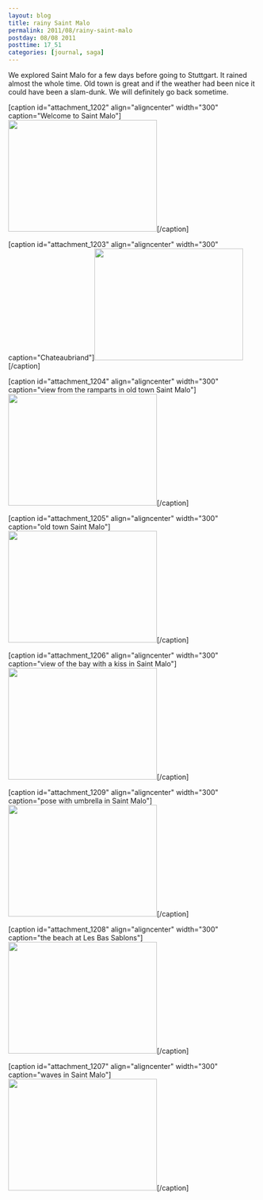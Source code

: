 ```yaml
---
layout: blog
title: rainy Saint Malo
permalink: 2011/08/rainy-saint-malo
postday: 08/08 2011
posttime: 17_51
categories: [journal, saga]
---
```


We explored Saint Malo for a few days before going to Stuttgart. It rained almost the whole time. Old town is great and if the weather had been nice it could have been a slam-dunk. We will definitely go back sometime.

[caption id="attachment_1202" align="aligncenter" width="300" caption="Welcome to Saint Malo"]<a href="http://blog.kristeraxel.com/wp-content/uploads/2011/08/DSC01515.jpg"><img src="http://blog.kristeraxel.com/wp-content/uploads/2011/08/DSC01515-300x225.jpg" alt="" title="Welcome to Saint Malo" width="300" height="225" class="size-medium wp-image-1202" /></a>[/caption]

[caption id="attachment_1203" align="aligncenter" width="300" caption="Chateaubriand"]<a href="http://blog.kristeraxel.com/wp-content/uploads/2011/08/DSC01518.jpg"><img src="http://blog.kristeraxel.com/wp-content/uploads/2011/08/DSC01518-300x225.jpg" alt="" title="Chateaubriand" width="300" height="225" class="size-medium wp-image-1203" /></a>[/caption]

[caption id="attachment_1204" align="aligncenter" width="300" caption="view from the ramparts in old town Saint Malo"]<a href="http://blog.kristeraxel.com/wp-content/uploads/2011/08/DSC01532.jpg"><img src="http://blog.kristeraxel.com/wp-content/uploads/2011/08/DSC01532-300x225.jpg" alt="" title="view from the ramparts in old town Saint Malo" width="300" height="225" class="size-medium wp-image-1204" /></a>[/caption]

[caption id="attachment_1205" align="aligncenter" width="300" caption="old town Saint Malo"]<a href="http://blog.kristeraxel.com/wp-content/uploads/2011/08/DSC01534.jpg"><img src="http://blog.kristeraxel.com/wp-content/uploads/2011/08/DSC01534-300x225.jpg" alt="" title="old town Saint Malo" width="300" height="225" class="size-medium wp-image-1205" /></a>[/caption]

[caption id="attachment_1206" align="aligncenter" width="300" caption="view of the bay with a kiss in Saint Malo"]<a href="http://blog.kristeraxel.com/wp-content/uploads/2011/08/DSC01539.jpg"><img src="http://blog.kristeraxel.com/wp-content/uploads/2011/08/DSC01539-300x225.jpg" alt="" title="view of the bay with a kiss in Saint Malo" width="300" height="225" class="size-medium wp-image-1206" /></a>[/caption]

[caption id="attachment_1209" align="aligncenter" width="300" caption="pose with umbrella in Saint Malo"]<a href="http://blog.kristeraxel.com/wp-content/uploads/2011/08/DSC01626.jpg"><img src="http://blog.kristeraxel.com/wp-content/uploads/2011/08/DSC01626-300x225.jpg" alt="" title="pose with umbrella in Saint Malo" width="300" height="225" class="size-medium wp-image-1209" /></a>[/caption]

[caption id="attachment_1208" align="aligncenter" width="300" caption="the beach at Les Bas Sablons"]<a href="http://blog.kristeraxel.com/wp-content/uploads/2011/08/DSC01551.jpg"><img src="http://blog.kristeraxel.com/wp-content/uploads/2011/08/DSC01551-300x225.jpg" alt="" title="the beach at Les Bas Sablons" width="300" height="225" class="size-medium wp-image-1208" /></a>[/caption]

[caption id="attachment_1207" align="aligncenter" width="300" caption="waves in Saint Malo"]<a href="http://blog.kristeraxel.com/wp-content/uploads/2011/08/DSC01545.jpg"><img src="http://blog.kristeraxel.com/wp-content/uploads/2011/08/DSC01545-300x225.jpg" alt="" title="waves in Saint Malo" width="300" height="225" class="size-medium wp-image-1207" /></a>[/caption]

